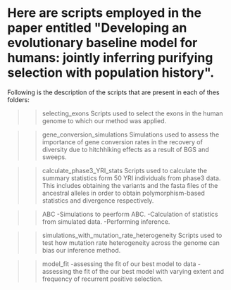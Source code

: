 # Here are scripts employed in the paper entitled "Developing an evolutionary baseline model for humans: jointly inferring purifying selection with population history".

Following is the description of the scripts that are present in each of thes folders:

>> selecting_exons
Scripts used to select the exons in the human genome to which our method was applied.

>>gene_conversion_simulations
Simulations used to assess the importance of gene conversion rates in the recovery of diversity due to hitchhiking effects as a result of BGS and sweeps.

>> calculate_phase3_YRI_stats
Scripts used to calculate the summary statistics form 50 YRI individuals from phase3 data. This includes obtaining the variants and the fasta files of the ancestral alleles in order to obtain polymorphism-based statistics and divergence respectively.

>> ABC
-Simulations to peerform ABC.
-Calculation of statistics from simulated data.
-Performing inference.

>> simulations_with_mutation_rate_heterogeneity
Scripts used to test how mutation rate heterogeneity across the genome can bias our inference method.

>>model_fit
-assessing the fit of our best model to data
-assessing the fit of the our best model with varying extent and frequency of recurrent positive selection.
